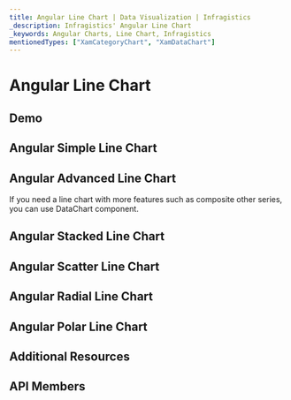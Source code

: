 ```yaml
---
title: Angular Line Chart | Data Visualization | Infragistics
_description: Infragistics' Angular Line Chart
_keywords: Angular Charts, Line Chart, Infragistics
mentionedTypes: ["XamCategoryChart", "XamDataChart"]
---
```


# Angular Line Chart

<!-- TODO add introduction with info about using category-chart with the chartType property set to Line -->

## Demo

<!-- TODO use this iframe which will point to a new sample:
<iframe src='{environment:dvDemosBaseUrl}/charts/category-chart-type-Line' width="100%" height="100%" seamless frameBorder="0" onload="onXPlatSampleIframeContentLoaded(this);"></iframe> -->

## Angular Simple Line Chart

<!-- TODO show code for CategoryChart with
- the dataSource set to multiple data sources
- the chartType property set to Line
- the brushes and markerOutlines properties set to same value, e.g. "red, green, blue"
- the markerBrushes property set for "White"
- the markerTypes property set for "Circle"
-->

## Angular Advanced Line Chart

If you need a line chart with more features such as composite other series, you can use DataChart component.

<!-- TODO copy and combine content (code snippets, description) from these topics:
	data-chart-type-category-line-series.md
-->

## Angular Stacked Line Chart

<!-- TODO copy and combine content (code snippets, description) from these topics:
	data-chart-type-stacked-line-series.md
    data-chart-type-stacked-100-line-series.md
-->

## Angular Scatter Line Chart

<!-- TODO copy and combine content (code snippets, description) from these topics:
	data-chart-type-scatter-line-series.md
-->

## Angular Radial Line Chart

<!-- TODO copy and combine content (code snippets, description) from these topics:
	data-chart-type-radial-line-series.md
-->

## Angular Polar Line Chart

<!-- TODO copy and combine content (code snippets, description) from these topics:
	data-chart-type-polar-line-series.md
-->

## Additional Resources

<!-- TODO list topic links related to this topic -->

## API Members

<!-- TODO list API links used in this topic -->
